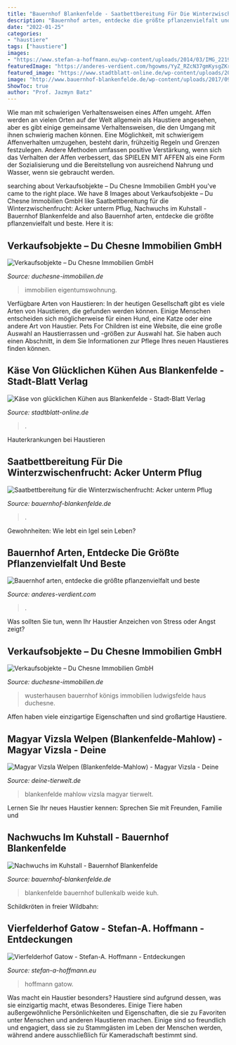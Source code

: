 ```yaml
---
title: "Bauernhof Blankenfelde - Saatbettbereitung Für Die Winterzwischenfrucht: Acker Unterm Pflug"
description: "Bauernhof arten, entdecke die größte pflanzenvielfalt und beste"
date: "2022-01-25"
categories:
- "haustiere"
tags: ["haustiere"]
images:
- "https://www.stefan-a-hoffmann.eu/wp-content/uploads/2014/03/IMG_2219-1024x682.jpg"
featuredImage: "https://anderes-verdient.com/hgowms/YyZ_RZcN37gmKysgZKr_gAHaE7.jpg"
featured_image: "https://www.stadtblatt-online.de/wp-content/uploads/2019/10/Bauernhof_Blankenfelde_Käserei-8-768x427.jpg"
image: "http://www.bauernhof-blankenfelde.de/wp-content/uploads/2017/09/IMG_0383-e1505062087435-3024x1512.jpg"
ShowToc: true
author: "Prof. Jazmyn Batz"
---
```



Wie man mit schwierigen Verhaltensweisen eines Affen umgeht.
Affen werden an vielen Orten auf der Welt allgemein als Haustiere angesehen, aber es gibt einige gemeinsame Verhaltensweisen, die den Umgang mit ihnen schwierig machen können. Eine Möglichkeit, mit schwierigem Affenverhalten umzugehen, besteht darin, frühzeitig Regeln und Grenzen festzulegen. Andere Methoden umfassen positive Verstärkung, wenn sich das Verhalten der Affen verbessert, das SPIELEN MIT AFFEN als eine Form der Sozialisierung und die Bereitstellung von ausreichend Nahrung und Wasser, wenn sie gebraucht werden.

	

		
searching about Verkaufsobjekte – Du Chesne Immobilien GmbH you've came to the right place. We have 8 Images about Verkaufsobjekte – Du Chesne Immobilien GmbH like Saatbettbereitung für die Winterzwischenfrucht: Acker unterm Pflug, Nachwuchs im Kuhstall - Bauernhof Blankenfelde and also Bauernhof arten, entdecke die größte pflanzenvielfalt und beste. Here it is:
		
    
## Verkaufsobjekte – Du Chesne Immobilien GmbH

<img loading=lazy src="https://duchesne-immobilien.de/wp-content/uploads/2021/01/Berlin-Mitte-Neue-Gruenstr-140-qm-ETW-1140x760.jpg" onerror="this.onerror=null;this.src='https://tse3.mm.bing.net/th?id=OIP.7AgDrQBYcX85NnDOSn8-LAHaE8&amp;pid=15.1';" alt="Verkaufsobjekte – Du Chesne Immobilien GmbH">

_Source: duchesne-immobilien.de_

>immobilien eigentumswohnung. 

	

Verfügbare Arten von Haustieren:
In der heutigen Gesellschaft gibt es viele Arten von Haustieren, die gefunden werden können. Einige Menschen entscheiden sich möglicherweise für einen Hund, eine Katze oder eine andere Art von Haustier. Pets For Children ist eine Website, die eine große Auswahl an Haustierrassen und -größen zur Auswahl hat. Sie haben auch einen Abschnitt, in dem Sie Informationen zur Pflege Ihres neuen Haustieres finden können.

    
## Käse Von Glücklichen Kühen Aus Blankenfelde - Stadt-Blatt Verlag

<img loading=lazy src="https://www.stadtblatt-online.de/wp-content/uploads/2019/10/Bauernhof_Blankenfelde_Käserei-8-768x427.jpg" onerror="this.onerror=null;this.src='https://tse4.mm.bing.net/th?id=OIP.c7h7zdybBsik4hHG07uNRwHaEH&amp;pid=15.1';" alt="Käse von glücklichen Kühen aus Blankenfelde - Stadt-Blatt Verlag">

_Source: stadtblatt-online.de_

>. 

	

Hauterkrankungen bei Haustieren

    
## Saatbettbereitung Für Die Winterzwischenfrucht: Acker Unterm Pflug

<img loading=lazy src="http://www.bauernhof-blankenfelde.de/wp-content/uploads/2017/09/2017-09-04-15.19.26-5376x2688.jpg" onerror="this.onerror=null;this.src='https://tse2.mm.bing.net/th?id=OIP.5JdTywPfURrjtphF0pMv_gHaDt&amp;pid=15.1';" alt="Saatbettbereitung für die Winterzwischenfrucht: Acker unterm Pflug">

_Source: bauernhof-blankenfelde.de_

>. 

	

Gewohnheiten: Wie lebt ein Igel sein Leben?

    
## Bauernhof Arten, Entdecke Die Größte Pflanzenvielfalt Und Beste

<img loading=lazy src="https://anderes-verdient.com/hgowms/YyZ_RZcN37gmKysgZKr_gAHaE7.jpg" onerror="this.onerror=null;this.src='https://tse2.mm.bing.net/th?id=OIP.fqT5L_-4sCmuB0HT4JqgUwAAAA&amp;pid=15.1';" alt="Bauernhof arten, entdecke die größte pflanzenvielfalt und beste">

_Source: anderes-verdient.com_

>. 

	

Was sollten Sie tun, wenn Ihr Haustier Anzeichen von Stress oder Angst zeigt?

    
## Verkaufsobjekte – Du Chesne Immobilien GmbH

<img loading=lazy src="https://duchesne-immobilien.de/wp-content/uploads/2021/01/Koenigs-Wusterhausen-Senzig-Haus-90m²-1260m²-Grund-1536x1024.jpeg" onerror="this.onerror=null;this.src='https://tse4.mm.bing.net/th?id=OIP.bFil40QbZSiJxUvqoEt5yQHaE8&amp;pid=15.1';" alt="Verkaufsobjekte – Du Chesne Immobilien GmbH">

_Source: duchesne-immobilien.de_

>wusterhausen bauernhof königs immobilien ludwigsfelde haus duchesne. 

	

Affen haben viele einzigartige Eigenschaften und sind großartige Haustiere.

    
## Magyar Vizsla Welpen (Blankenfelde-Mahlow) - Magyar Vizsla - Deine

<img loading=lazy src="https://www.deine-tierwelt.de/fotos/126082581_760x570.jpg" onerror="this.onerror=null;this.src='https://tse4.mm.bing.net/th?id=OIP.k3sKns_MuPXZ1zwIHqyEMgHaFj&amp;pid=15.1';" alt="Magyar Vizsla Welpen (Blankenfelde-Mahlow) - Magyar Vizsla - Deine">

_Source: deine-tierwelt.de_

>blankenfelde mahlow vizsla magyar tierwelt. 

	

Lernen Sie Ihr neues Haustier kennen: Sprechen Sie mit Freunden, Familie und

    
## Nachwuchs Im Kuhstall - Bauernhof Blankenfelde

<img loading=lazy src="http://www.bauernhof-blankenfelde.de/wp-content/uploads/2017/09/IMG_0383-e1505062087435-3024x1512.jpg" onerror="this.onerror=null;this.src='https://tse4.mm.bing.net/th?id=OIP.ioD17vLKp7pKhudHVqz21AHaDt&amp;pid=15.1';" alt="Nachwuchs im Kuhstall - Bauernhof Blankenfelde">

_Source: bauernhof-blankenfelde.de_

>blankenfelde bauernhof bullenkalb weide kuh. 

	

Schildkröten in freier Wildbahn:

    
## Vierfelderhof Gatow - Stefan-A. Hoffmann - Entdeckungen

<img loading=lazy src="https://www.stefan-a-hoffmann.eu/wp-content/uploads/2014/03/IMG_2219-1024x682.jpg" onerror="this.onerror=null;this.src='https://tse4.mm.bing.net/th?id=OIP.ZvNsfImfFb9t0ax94eBBCQHaE7&amp;pid=15.1';" alt="Vierfelderhof Gatow - Stefan-A. Hoffmann - Entdeckungen">

_Source: stefan-a-hoffmann.eu_

>hoffmann gatow. 

	

Was macht ein Haustier besonders?
Haustiere sind aufgrund dessen, was sie einzigartig macht, etwas Besonderes. Einige Tiere haben außergewöhnliche Persönlichkeiten und Eigenschaften, die sie zu Favoriten unter Menschen und anderen Haustieren machen. Einige sind so freundlich und engagiert, dass sie zu Stammgästen im Leben der Menschen werden, während andere ausschließlich für Kameradschaft bestimmt sind.

